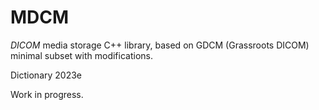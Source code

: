 MDCM
====

_DICOM_ media storage C++ library, based on GDCM (Grassroots DICOM) minimal subset with modifications.

Dictionary 2023e

Work in progress.
